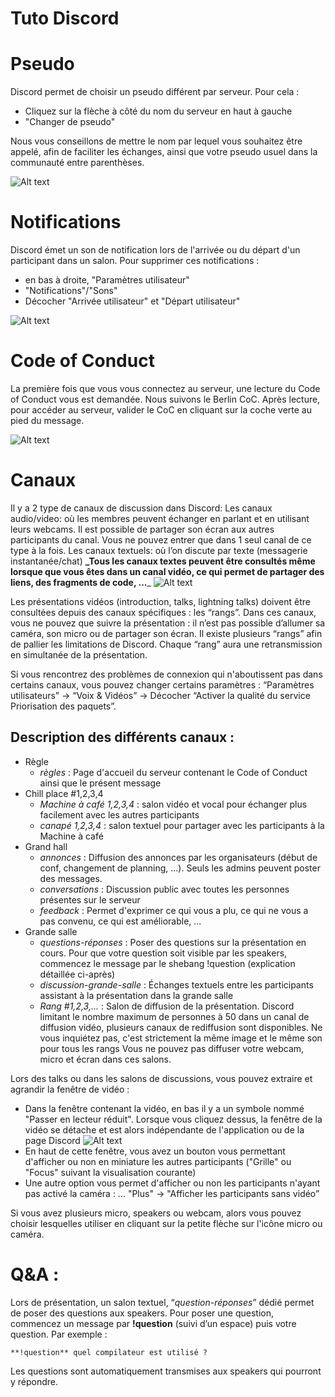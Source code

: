 # Tuto Discord

# Pseudo
Discord permet de choisir un pseudo différent par serveur. Pour cela :

- Cliquez sur la flèche à côté du nom du serveur en haut à gauche
- "Changer de pseudo"

Nous vous conseillons de mettre le nom par lequel vous souhaitez être appelé, afin de faciliter les échanges, ainsi que votre pseudo usuel dans la communauté entre parenthèses.

![Alt text](gifs/change_pseudo.gif)

# Notifications

Discord émet un son de notification lors de l'arrivée ou du départ d'un participant dans un salon. Pour supprimer ces notifications :
- en bas à droite, "Paramètres utilisateur"
- "Notifications"/"Sons"
- Décocher "Arrivée utilisateur" et "Départ utilisateur"

![Alt text](gifs/disable_notifications.gif)

# Code of Conduct
La première fois que vous vous connectez au serveur, une lecture du Code of Conduct vous est demandée. Nous suivons le Berlin CoC. Après lecture, pour accéder au serveur, valider le CoC en cliquant sur la coche verte au pied du message.

![Alt text](gifs/coc_validation.gif)

# Canaux
Il y a 2 type de canaux de discussion dans Discord:
Les canaux audio/video: où les membres peuvent échanger en parlant et en utilisant leurs webcams. Il est possible de partager son écran aux autres participants du canal. Vous ne pouvez entrer que dans 1 seul canal de ce type à la fois.
Les canaux textuels: où l’on discute par texte (messagerie instantanée/chat)
**_Tous les canaux textes peuvent être consultés même lorsque que vous êtes dans un canal vidéo, ce qui permet de partager des liens, des fragments de code, ...**_
![Alt text](gifs/navigate_into_channels.gif)

Les présentations vidéos (introduction, talks, lightning talks) doivent être consultées depuis des canaux spécifiques : les “rangs”. Dans ces canaux, vous ne pouvez que suivre la présentation : il n’est pas possible d’allumer sa caméra, son micro ou de partager son écran. Il existe plusieurs “rangs” afin de pallier les limitations de Discord. Chaque “rang” aura une retransmission en simultanée de la présentation.

Si vous rencontrez des problèmes de connexion qui n'aboutissent pas dans certains canaux, vous pouvez changer certains paramètres : “Paramètres utilisateurs” -> “Voix & Vidéos” -> Décocher “Activer la qualité du service Priorisation des paquets”.

## Description des différents canaux :
- Règle
    - _règles_ : Page d'accueil du serveur contenant le Code of Conduct ainsi que le présent message
- Chill place #1,2,3,4
    - _Machine à café 1,2,3,4_ : salon vidéo et vocal pour échanger plus facilement avec les autres participants
    - _canapé 1,2,3,4_ : salon textuel pour partager avec les participants à la Machine à café
- Grand hall
    - _annonces_ : Diffusion des annonces par les organisateurs (début de conf, changement de planning, ...). Seuls les admins peuvent poster des messages.
    - _conversations_ : Discussion public avec toutes les personnes présentes sur le serveur
    - _feedback_ : Permet d'exprimer ce qui vous a plu, ce qui ne vous a pas convenu, ce qui est améliorable, ...
- Grande salle
    - _questions-réponses_ : Poser des questions sur la présentation en cours. Pour que votre question soit visible par les speakers, commencez le message par le shebang !question (explication détaillée ci-après)
    - _discussion-grande-salle_ : Échanges textuels entre les participants assistant à la présentation dans la grande salle
    - _Rang #1,2,3,..._ : Salon de diffusion de la présentation. Discord limitant le nombre maximum de personnes à 50 dans un canal de diffusion vidéo, plusieurs canaux de rediffusion sont disponibles. Ne vous inquiétez pas, c'est strictement la même image et le même son pour tous les rangs Vous ne pouvez pas diffuser votre webcam, micro et écran dans ces salons.

Lors des talks ou dans les salons de discussions, vous pouvez extraire et agrandir la fenêtre de vidéo :
- Dans la fenêtre contenant la vidéo, en bas il y a un symbole nommé "Passer en lecteur réduit". Lorsque vous cliquez dessus, la fenêtre de la vidéo se détache et est alors indépendante de l'application ou de la page Discord
  ![Alt text](gifs/reduce_reader.gif)
- En haut de cette fenêtre, vous avez un bouton vous permettant d'afficher ou non en miniature les autres participants    ("Grille" ou "Focus" suivant la visualisation courante)
- Une autre option vous permet d'afficher ou non les participants n'ayant pas activé la caméra : ... "Plus" -> "Afficher les participants sans vidéo”

Si vous avez plusieurs micro, speakers ou webcam, alors vous pouvez choisir lesquelles utiliser en cliquant sur la petite flèche sur l'icône micro ou caméra.

# Q&A :
Lors de présentation, un salon textuel, “_question-réponses_” dédié permet de poser des questions aux speakers. Pour poser une question, commencez un message par **!question** (suivi d’un espace) puis votre question. Par exemple :

`**!question** quel compilateur est utilisé ?
`

Les questions sont automatiquement transmises aux speakers qui pourront y répondre.
